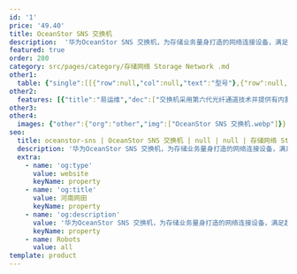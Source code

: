 ```yaml
---
id: '1'
price: '49.40'
title: OceanStor SNS 交换机
description:  '华为OceanStor SNS 交换机，为存储业务量身打造的网络连接设备，满足超大规模虚拟化、更大型的云基础架构及不断增长的闪存存储环境业务需求。'
featured: true
order: 280
category: src/pages/category/存储网络 Storage Network .md
other1: 
  table: {"single":[[{"row":null,"col":null,"text":"型号"},{"row":null,"col":null,"text":"SNS2624"},{"row":null,"col":null,"text":"SNS3096"},{"row":null,"col":null,"text":"SNS3664"}],[{"row":null,"col":null,"text":"端口数"},{"row":null,"col":null,"text":"交换机模式（默认）：最多24个端口\n访问网关默认端口映射：\n16个F端口，8个N端口\n"},{"row":null,"col":null,"text":"交换机模式（默认）：最多96个端口"},{"row":null,"col":null,"text":"交换机模式（默认）：最多64个端口\n访问网关默认端口映射：\n40个SFP+ F端口，8个SFP+ N端口\n"}],[{"row":null,"col":null,"text":"端口类型"},{"row":null,"col":null,"text":"F 端口, E端口, M端口, D端口 (ClearLink诊断端口)；\n访问网关模式：F端口和支持NPIV技术的N端口\n"},{"row":null,"col":null,"text":"D端口（诊断端口）, E端口, EX端口, F端口, M端口（镜像端口）；\n基于交换机类型的自我发现（U端口）；\n可选端口类型控制；\n"},{"row":null,"col":null,"text":"D端口（ClearLink诊断端口）、E端口、EX端口、F端口、AE端口；可选端口类型控制；\n访问网关模式：F端口和支持NPIV技术的N端口\n"}],[{"row":null,"col":null,"text":"性能"},{"row":null,"col":null,"text":"光纤通道：4.25 Gbps线速，全双工；8.5 Gbps线速，全双工；14.025 Gbps线速，全双工；\n4、8、16和32 Gbps端口速率自适应；\n"},{"row":null,"col":null,"text":"2、4、8和16 Gbps端口速率自动感应；10 Gbps ，可选择性编程为固定端口速率。"},{"row":null,"col":null,"text":"光纤通道：4.25 Gbps线速，全双工；8.5 Gbps线速，全双工；10.53 Gbps线速，全双工；14.025 Gbps线速，全双工；28.05 Gbps，全双工；112.2 Gbps，全双工；4、8、16和32 Gbps端口速度自适应，可支持128 Gbps的速度；10 Gbps可选择设置为固定端口速度"}],[{"row":null,"col":null,"text":"管理软件"},{"row":null,"col":null,"text":"HTTP, SNMP v1/v3 (FE MIB, FC Management MIB), SSH；审核，系统日志；高级Web工具；命令行接口(CLI)； SMI-S标准； 管理域； 面向插件功能的试用版许可证"},{"row":null,"col":null,"text":"Telnet，HTTP，SNMP v1/v3 (FE MIB，FC Management MIB)，SSH；审核、系统日志；高级web工具，高级性能监控，Fabric Vision；命令行接口（CLI）；SMI-S标准；管理域；面向选定的插件功能的试用版许可。"},{"row":null,"col":null,"text":"HTTP, SNMP v1/v3 (FE MIB, FC Management MIB), SSH；审核，系统日志；NTP v3；高级Web工具；EZSwitch；命令行接口（CLI）； SMI-S标准； REST API; 管理域； 面向插件功能的试用版许可证"}],[{"row":null,"col":null,"text":"管理访问"},{"row":null,"col":"3","text":"10/100/1000 Mbps以太网(RJ-45)；通过光纤通道的带内管理；串口(RJ-45) ；一个USB端口"}]]}
other2:
  features: [{"title":"易运维","dec":["交换机采用第六代光纤通道技术并提供有内置工具，可帮助企业实现更有效的管控并获取有用信息，快速确定存储层的故障根源并加快故障排除时间，确保达到关键服务水平协议（SLA）要求"]},{"title":"高密度","dec":["提供行业领先的端口密度和空间利用率，进而简化扩展和数据中心整合。利用这种高密度设计，企业可以在一个数据中心内安装更多设备，减少占地面积，降低成本和管理复杂性"]},{"title":"虚拟化","dec":["交换机为当前高度虚拟化环境和云环境提供了一个关键组件，简化服务器虚拟化并满足SSD苛刻的吞吐量需求，支持在云环境中通过虚拟网络架构、服务质量和分区特性支持多租户，最大限度地减少故障停机"]}]
other3: 
other4:
  images: {"other":{"org":"other","img":["OceanStor SNS 交换机.webp"]}}
seo:
  title: oceanstor-sns | OceanStor SNS 交换机 | null | null | 存储网络 Storage Network  | 数据存储
  description: '华为OceanStor SNS 交换机，为存储业务量身打造的网络连接设备，满足超大规模虚拟化、更大型的云基础架构及不断增长的闪存存储环境业务需求。'
  extra:
    - name: 'og:type'
      value: website
      keyName: property
    - name: 'og:title'
      value: 河南网田
      keyName: property
    - name: 'og:description'
      value: '华为OceanStor SNS 交换机，为存储业务量身打造的网络连接设备，满足超大规模虚拟化、更大型的云基础架构及不断增长的闪存存储环境业务需求。'
      keyName: property
    - name: Robots
      value: all
template: product
---
```

